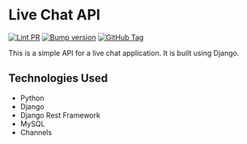 # Live Chat API

[![Lint PR](https://github.com/achyutkneupane/LiveChatDjango/actions/workflows/prlint.yml/badge.svg)](https://github.com/achyutkneupane/LiveChatDjango/actions/workflows/prlint.yml)
[![Bump version](https://github.com/achyutkneupane/LiveChatDjango/actions/workflows/tagrelease.yml/badge.svg)](https://github.com/achyutkneupane/LiveChatDjango/actions/workflows/tagrelease.yml)
[![GitHub Tag](https://img.shields.io/github/v/tag/achyutkneupane/LiveChatDjango?logo=github&label=Version)](https://github.com/achyutkneupane/LiveChatDjango/releases)

This is a simple API for a live chat application. It is built using Django.

## Technologies Used

- Python
- Django
- Django Rest Framework
- MySQL
- Channels